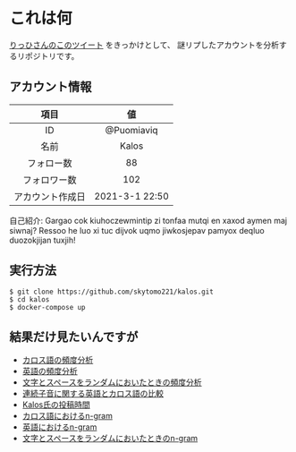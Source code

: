 
# これは何

[りっひさんのこのツイート](https://twitter.com/HeinrichM1115/status/1421823945469153281?s=20)
をきっかけとして、
謎リプしたアカウントを分析するリポジトリです。

## アカウント情報

|       項目       |       値       |
| :--------------: | :------------: |
|        ID        |   @Puomiaviq   |
|       名前       |     Kalos      |
|    フォロー数    |       88       |
|   フォロワー数   |      102       |
| アカウント作成日 | 2021-3-1 22:50 |

自己紹介: Gargao cok kiuhoczewmintip zi tonfaa mutqi en xaxod aymen maj siwnaj? Ressoo he luo xi tuc dijvok uqmo jiwkosjepav pamyox deqluo duozokjijan tuxjih!

## 実行方法

```shell
$ git clone https://github.com/skytomo221/kalos.git
$ cd kalos
$ docker-compose up
```

## 結果だけ見たいんですが

- [カロス語の頻度分析](./src/frequency-analysis.ipynb)
- [英語の頻度分析](./src/frequency-analysis-english.ipynb)
- [文字とスペースをランダムにおいたときの頻度分析](./src/frequency-analysis-random.ipynb)
- [連続子音に関する英語とカロス語の比較](./src/continuous-consonants.ipynb)
- [Kalos氏の投稿時間](./src/datetime.ipynb)
- [カロス語におけるn-gram](./src/ngram.ipynb)
- [英語におけるn-gram](./src/ngram-english.ipynb)
- [文字とスペースをランダムにおいたときのn-gram](./src/ngram-random.ipynb)
